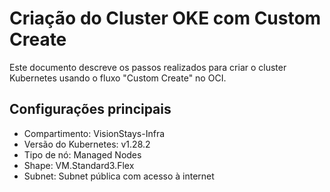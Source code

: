 # Criação do Cluster OKE com Custom Create

Este documento descreve os passos realizados para criar o cluster Kubernetes usando o fluxo "Custom Create" no OCI.

## Configurações principais
- Compartimento: VisionStays-Infra
- Versão do Kubernetes: v1.28.2
- Tipo de nó: Managed Nodes
- Shape: VM.Standard3.Flex
- Subnet: Subnet pública com acesso à internet

